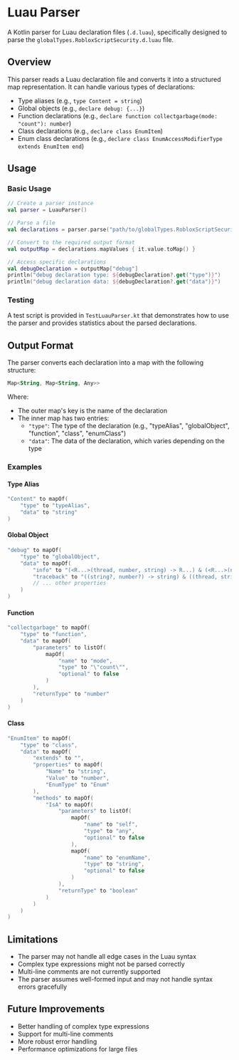# Luau Parser

A Kotlin parser for Luau declaration files (`.d.luau`), specifically designed to parse the `globalTypes.RobloxScriptSecurity.d.luau` file.

## Overview

This parser reads a Luau declaration file and converts it into a structured map representation. It can handle various types of declarations:

- Type aliases (e.g., `type Content = string`)
- Global objects (e.g., `declare debug: {...}`)
- Function declarations (e.g., `declare function collectgarbage(mode: "count"): number`)
- Class declarations (e.g., `declare class EnumItem`)
- Enum class declarations (e.g., `declare class EnumAccessModifierType extends EnumItem end`)

## Usage

### Basic Usage

```kotlin
// Create a parser instance
val parser = LuauParser()

// Parse a file
val declarations = parser.parse("path/to/globalTypes.RobloxScriptSecurity.d.luau")

// Convert to the required output format
val outputMap = declarations.mapValues { it.value.toMap() }

// Access specific declarations
val debugDeclaration = outputMap["debug"]
println("debug declaration type: ${debugDeclaration?.get("type")}")
println("debug declaration data: ${debugDeclaration?.get("data")}")
```

### Testing

A test script is provided in `TestLuauParser.kt` that demonstrates how to use the parser and provides statistics about the parsed declarations.

## Output Format

The parser converts each declaration into a map with the following structure:

```kotlin
Map<String, Map<String, Any>>
```

Where:
- The outer map's key is the name of the declaration
- The inner map has two entries:
  - `"type"`: The type of the declaration (e.g., "typeAlias", "globalObject", "function", "class", "enumClass")
  - `"data"`: The data of the declaration, which varies depending on the type

### Examples

#### Type Alias

```kotlin
"Content" to mapOf(
    "type" to "typeAlias",
    "data" to "string"
)
```

#### Global Object

```kotlin
"debug" to mapOf(
    "type" to "globalObject",
    "data" to mapOf(
        "info" to "(<R...>(thread, number, string) -> R...) & (<R...>(number, string) -> R...) & (<A..., R1..., R2...>((A...) -> R1..., string) -> R2...)",
        "traceback" to "((string?, number?) -> string) & ((thread, string?, number?) -> string)",
        // ... other properties
    )
)
```

#### Function

```kotlin
"collectgarbage" to mapOf(
    "type" to "function",
    "data" to mapOf(
        "parameters" to listOf(
            mapOf(
                "name" to "mode",
                "type" to "\"count\"",
                "optional" to false
            )
        ),
        "returnType" to "number"
    )
)
```

#### Class

```kotlin
"EnumItem" to mapOf(
    "type" to "class",
    "data" to mapOf(
        "extends" to "",
        "properties" to mapOf(
            "Name" to "string",
            "Value" to "number",
            "EnumType" to "Enum"
        ),
        "methods" to mapOf(
            "IsA" to mapOf(
                "parameters" to listOf(
                    mapOf(
                        "name" to "self",
                        "type" to "any",
                        "optional" to false
                    ),
                    mapOf(
                        "name" to "enumName",
                        "type" to "string",
                        "optional" to false
                    )
                ),
                "returnType" to "boolean"
            )
        )
    )
)
```

## Limitations

- The parser may not handle all edge cases in the Luau syntax
- Complex type expressions might not be parsed correctly
- Multi-line comments are not currently supported
- The parser assumes well-formed input and may not handle syntax errors gracefully

## Future Improvements

- Better handling of complex type expressions
- Support for multi-line comments
- More robust error handling
- Performance optimizations for large files